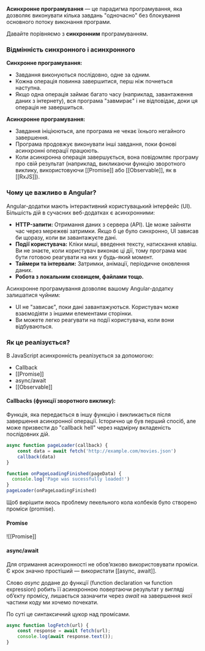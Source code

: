 
**Асинхронне програмування** — це парадигма програмування, яка дозволяє виконувати кілька завдань "одночасно" без блокування основного потоку виконання програми.

Давайте порівняємо з **синхронним** програмуванням.
### Відмінність синхронного і асинхронного

**Синхронне програмування:**
- Завдання виконуються послідовно, одне за одним.
- Кожна операція повинна завершитися, перш ніж почнеться наступна.
- Якщо одна операція займає багато часу (наприклад, завантаження даних з інтернету), вся програма "завмирає" і не відповідає, доки ця операція не завершиться.

**Асинхронне програмування:**
- Завдання ініціюються, але програма не чекає їхнього негайного завершення.
- Програма продовжує виконувати інші завдання, поки фонові асинхронні операції працюють.
- Коли асинхронна операція завершується, вона повідомляє програму про свій результат (наприклад, викликаючи функцію зворотного виклику, використовуючи [[Promise]] або [[Observable]], як в [[RxJS]]).

### Чому це важливо в Angular?

Angular-додатки мають інтерактивний користувацький інтерфейс (UI). 
Більшість дій в сучасних веб-додатках є асинхронними:
- **HTTP-запити:** Отримання даних з сервера (API). Це може зайняти час через мережеві затримки. Якщо б це було синхронно, UI зависав би щоразу, коли ви завантажуєте дані.
- **Події користувача:** Кліки миші, введення тексту, натискання клавіш. Ви не знаєте, коли користувач виконає ці дії, тому програма має бути готовою реагувати на них у будь-який момент.
- **Таймери та інтервали:** Затримки, анімації, періодичне оновлення даних.
- **Робота з локальним сховищем, файлами тощо.**

Асинхронне програмування дозволяє вашому Angular-додатку залишатися чуйним:
- UI не "зависає", поки дані завантажуються. Користувач може взаємодіяти з іншими елементами сторінки.
- Ви можете легко реагувати на події користувача, коли вони відбуваються.

### Як це реалізується?

В JavaScript асинхронність реалізується за допомогою:
- Callback
- [[Promise]]
- async/await
- [[Observable]]

#### Callbacks (функції зворотного виклику):

Функція, яка передається в іншу функцію і викликається після завершення асинхронної операції. Історично це був перший спосіб, але може призвести до "callback hell" через надмірну вкладеність послідовних дій.
```js
async function pageLoader(callback) {  
	const data = await fetch('http://example.com/movies.json')  
	callback(data)  
}
```
```js
function onPageLoadingFinished(pageData) {  
  console.log('Page was sucessfully loaded!')  
}
pageLoader(onPageLoadingFinished)
```

Щоб вирішити якось проблему пекельного кола колбеків було створено проміси (promise).

#### Promise

![[Promise]]

#### async/await

Для отримання асинхронності не обов’язково використовувати проміси. Є крок значно простіший — використати [[async, await]].  
 
Слово *async* додане до функції (function declaration чи function expression) робить її асинхронною повертаючи результат у вигляді об’єкту промісу, лишається зазначити через _await_ на завершення якої частини коду ми хочемо почекати. 

По суті це синтаксичний цукор над промісами.

```js
async function logFetch(url) {  
	const response = await fetch(url);  
	console.log(await response.text());  
}
```

